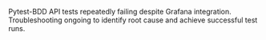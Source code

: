 
Pytest-BDD API tests repeatedly failing despite Grafana integration. Troubleshooting ongoing to identify root cause and achieve successful test runs.
